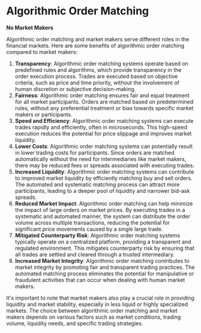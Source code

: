 # Algorithmic Order Matching

**No Market Makers**

Algorithmic order matching and market makers serve different roles in the financial markets. Here are some benefits of algorithmic order matching compared to market makers:

1. **Transparency**: Algorithmic order matching systems operate based on predefined rules and algorithms, which provide transparency in the order execution process. Trades are executed based on objective criteria, such as price and time priority, without the involvement of human discretion or subjective decision-making.
2. **Fairness**: Algorithmic order matching ensures fair and equal treatment for all market participants. Orders are matched based on predetermined rules, without any preferential treatment or bias towards specific market makers or participants.
3. **Speed and Efficiency**: Algorithmic order matching systems can execute trades rapidly and efficiently, often in microseconds. This high-speed execution reduces the potential for price slippage and improves market liquidity.
4. **Lower Costs**: Algorithmic order matching systems can potentially result in lower trading costs for participants. Since orders are matched automatically without the need for intermediaries like market makers, there may be reduced fees or spreads associated with executing trades.
5. **Increased Liquidity**: Algorithmic order matching systems can contribute to improved market liquidity by efficiently matching buy and sell orders. The automated and systematic matching process can attract more participants, leading to a deeper pool of liquidity and narrower bid-ask spreads.
6. **Reduced Market Impact**: Algorithmic order matching can help minimize the impact of large orders on market prices. By executing trades in a systematic and automated manner, the system can distribute the order volume across multiple transactions, reducing the potential for significant price movements caused by a single large trade.
7. **Mitigated Counterparty Risk**: Algorithmic order matching systems typically operate on a centralized platform, providing a transparent and regulated environment. This mitigates counterparty risk by ensuring that all trades are settled and cleared through a trusted intermediary.
8. **Increased Market Integrity**: Algorithmic order matching contributes to market integrity by promoting fair and transparent trading practices. The automated matching process eliminates the potential for manipulative or fraudulent activities that can occur when dealing with human market makers.

It's important to note that market makers also play a crucial role in providing liquidity and market stability, especially in less liquid or highly specialized markets. The choice between algorithmic order matching and market makers depends on various factors such as market conditions, trading volume, liquidity needs, and specific trading strategies.

